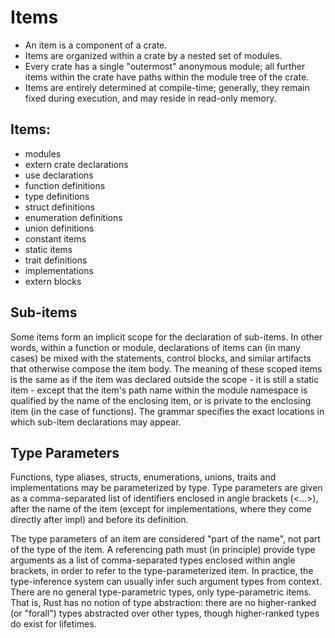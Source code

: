 # Items

- An item is a component of a crate.
- Items are organized within a crate by a nested set of modules.
- Every crate has a single "outermost" anonymous module; all further items within the crate have paths within the module tree of the crate.
- Items are entirely determined at compile-time; generally, they remain fixed during execution, and may reside in read-only memory.


## Items:
- modules
- extern crate declarations
- use declarations
- function definitions
- type definitions
- struct definitions
- enumeration definitions
- union definitions
- constant items
- static items
- trait definitions
- implementations
- extern blocks


## Sub-items
Some items form an implicit scope for the declaration of sub-items. In other words, within a function or module, declarations of items can (in many cases) be mixed with the statements, control blocks, and similar artifacts that otherwise compose the item body. The meaning of these scoped items is the same as if the item was declared outside the scope - it is still a static item - except that the item's path name within the module namespace is qualified by the name of the enclosing item, or is private to the enclosing item (in the case of functions). The grammar specifies the exact locations in which sub-item declarations may appear.


## Type Parameters
Functions, type aliases, structs, enumerations, unions, traits and implementations may be parameterized by type. Type parameters are given as a comma-separated list of identifiers enclosed in angle brackets (<...>), after the name of the item (except for implementations, where they come directly after impl) and before its definition.

The type parameters of an item are considered "part of the name", not part of the type of the item. A referencing path must (in principle) provide type arguments as a list of comma-separated types enclosed within angle brackets, in order to refer to the type-parameterized item. In practice, the type-inference system can usually infer such argument types from context. There are no general type-parametric types, only type-parametric items. That is, Rust has no notion of type abstraction: there are no higher-ranked (or "forall") types abstracted over other types, though higher-ranked types do exist for lifetimes.

